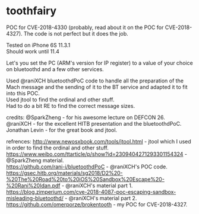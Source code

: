 # toothfairy
POC for CVE-2018-4330 (probably, read about it on the POC for CVE-2018-4327).
The code is not perfect but it does the job.

Tested on iPhone 6S 11.3.1  
Should work until 11.4

Let's you set the PC (ARM's version for IP register) to a value of your choice on bluetoothd and a few other services. 

Used @raniXCH bluetoothdPoC code to handle all the preparation of the Mach message and the sending of it to the BT service and adapted it to fit into this POC.  
Used jtool to find the ordinal and other stuff.  
Had to do a bit RE to find the correct message sizes.

credits:
@SparkZheng - for his awesome lecture on DEFCON 26.  
@raniXCH - for the excellent HITB presentation and the bluetoothdPoC.  
Jonathan Levin - for the great book and jtool.

refrences:
http://www.newosxbook.com/tools/jtool.html - jtool which I used in order to find the ordinal and other stuff.  
https://www.weibo.com/ttarticle/p/show?id=2309404271293301154324 - @SparkZheng material.  
https://github.com/rani-i/bluetoothdPoC - @raniXCH's POC code.  
https://gsec.hitb.org/materials/sg2018/D2%20-%20The%20Road%20to%20iOS%20Sandbox%20Escape%20-%20Rani%20Idan.pdf - @raniXCH's material part 1.  
https://blog.zimperium.com/cve-2018-4087-poc-escaping-sandbox-misleading-bluetoothd/ - @raniXCH's material part 2.  
https://github.com/omerporze/brokentooth - my POC for CVE-2018-4327.
